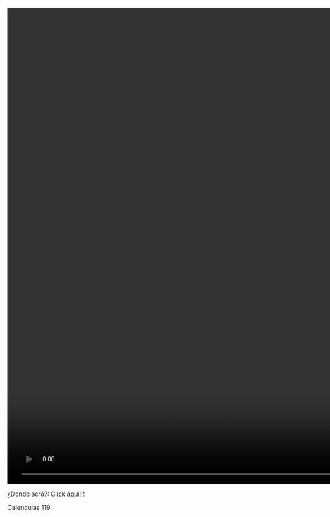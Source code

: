 <!doctype html>
<html>
	<head>
		<meta charset="utf-8">
		<link href="CSS/CSS.css" rel="stylesheet" type="text/css">
	</head>
	<body background="Imagen/images.jpg" marginwidth="0">
		<center><p>
			<video width="1895" height="1080" contextmenu muted="muted" autoplay="autoplay" loop="loop">
				<source src="Videos/Fondo.mp4" type="video/mp4">
			</video>
		</p></center>
		<p span class="Titulo">¿Donde será?: <a href="https://maps.app.goo.gl/F5mHAV4GmBcjojdPA">Click aqui!!!</a></p>
		<p class="Titulo">Calendulas 119</p>
	</body>
</html>
